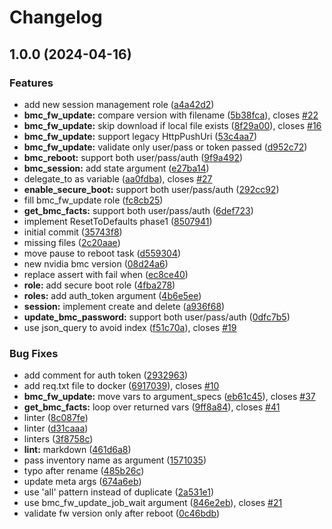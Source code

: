 # Changelog

## 1.0.0 (2024-04-16)


### Features

* add new session management role ([a4a42d2](https://github.com/opiproject/ansible-opi-dpu/commit/a4a42d29b69c9473ee9678cd00338affde7d0d9d))
* **bmc_fw_update:** compare version with filename ([5b38fca](https://github.com/opiproject/ansible-opi-dpu/commit/5b38fca0ce51c205151acefefd963d09c9815e15)), closes [#22](https://github.com/opiproject/ansible-opi-dpu/issues/22)
* **bmc_fw_update:** skip download if local file exists ([8f29a00](https://github.com/opiproject/ansible-opi-dpu/commit/8f29a00de75d8141667b83fc2077cf0c15d711c5)), closes [#16](https://github.com/opiproject/ansible-opi-dpu/issues/16)
* **bmc_fw_update:** support legacy HttpPushUri ([53c4aa7](https://github.com/opiproject/ansible-opi-dpu/commit/53c4aa70c686f49e425d0c96f3f0ac8dc931808d))
* **bmc_fw_update:** validate only user/pass or token passed ([d952c72](https://github.com/opiproject/ansible-opi-dpu/commit/d952c72ccc95872b9ebfe6c831b734184d0d473e))
* **bmc_reboot:** support both user/pass/auth ([9f9a492](https://github.com/opiproject/ansible-opi-dpu/commit/9f9a49222cf2f893005cba455830faa3e6b6002e))
* **bmc_session:** add state argument ([e27ba14](https://github.com/opiproject/ansible-opi-dpu/commit/e27ba1429c72ecacd2d6e359b55e55b4bc15f6f3))
* delegate_to as variable ([aa0fdba](https://github.com/opiproject/ansible-opi-dpu/commit/aa0fdba32d42f18607a306bae05be694ebc1881c)), closes [#27](https://github.com/opiproject/ansible-opi-dpu/issues/27)
* **enable_secure_boot:** support both user/pass/auth ([292cc92](https://github.com/opiproject/ansible-opi-dpu/commit/292cc92b016835e1d0bd3ce9a0ef0833ba55f48f))
* fill bmc_fw_update role ([fc8cb25](https://github.com/opiproject/ansible-opi-dpu/commit/fc8cb25a1a64aa5fd1b6792316362cb1c1bd71ca))
* **get_bmc_facts:** support both user/pass/auth ([6def723](https://github.com/opiproject/ansible-opi-dpu/commit/6def723d504abcb3a8e63e4165dfc4aa5647e764))
* implement ResetToDefaults phase1 ([8507941](https://github.com/opiproject/ansible-opi-dpu/commit/850794121bd7d98d4bee9d7d6abe1c68319b947a))
* initial commit ([35743f8](https://github.com/opiproject/ansible-opi-dpu/commit/35743f884df46eb86dbcf580eeac48a67dafd72a))
* missing files ([2c20aae](https://github.com/opiproject/ansible-opi-dpu/commit/2c20aae05837297af6a1330b83da622b24457848))
* move pause to reboot task ([d559304](https://github.com/opiproject/ansible-opi-dpu/commit/d5593047fffa422277bb745b3bdb2a053136b1fb))
* new nvidia bmc version ([08d24a6](https://github.com/opiproject/ansible-opi-dpu/commit/08d24a68f33f53df4da7138110f18e471b8dbd24))
* replace assert with fail when ([ec8ce40](https://github.com/opiproject/ansible-opi-dpu/commit/ec8ce402e107765215b63da80b467975b958cc6f))
* **role:** add secure boot role ([4fba278](https://github.com/opiproject/ansible-opi-dpu/commit/4fba278a256934f6b20f1cd5018de9026215d17a))
* **roles:** add auth_token argument ([4b6e5ee](https://github.com/opiproject/ansible-opi-dpu/commit/4b6e5eed0796439e9185f9907bd1e534901cc780))
* **session:** implement create and delete ([a936f68](https://github.com/opiproject/ansible-opi-dpu/commit/a936f68dfd8b558ffe032e79c9bbc2bfb0bfde95))
* **update_bmc_password:** support both user/pass/auth ([0dfc7b5](https://github.com/opiproject/ansible-opi-dpu/commit/0dfc7b55c740e3208f11f4b3e63adfbf4c59fcdc))
* use json_query to avoid index ([f51c70a](https://github.com/opiproject/ansible-opi-dpu/commit/f51c70a473a3de432c8622a9472425d6190c4fc9)), closes [#19](https://github.com/opiproject/ansible-opi-dpu/issues/19)


### Bug Fixes

* add comment for auth token ([2932963](https://github.com/opiproject/ansible-opi-dpu/commit/293296311d1e004006324bdf7c8c4e868b85ca9a))
* add req.txt file to docker ([6917039](https://github.com/opiproject/ansible-opi-dpu/commit/69170394bf6de48230460c8eb424964965fd72a0)), closes [#10](https://github.com/opiproject/ansible-opi-dpu/issues/10)
* **bmc_fw_update:** move vars to argument_specs ([eb61c45](https://github.com/opiproject/ansible-opi-dpu/commit/eb61c45046ac96c7eac0947a83ae12a5442734d1)), closes [#37](https://github.com/opiproject/ansible-opi-dpu/issues/37)
* **get_bmc_facts:** loop over returned vars ([9ff8a84](https://github.com/opiproject/ansible-opi-dpu/commit/9ff8a847079edf34137d0aa46b1e53a1c07d205e)), closes [#41](https://github.com/opiproject/ansible-opi-dpu/issues/41)
* linter ([8c087fe](https://github.com/opiproject/ansible-opi-dpu/commit/8c087fe139102c2ed30e35f443a29851a05f4d4c))
* linter ([d31caaa](https://github.com/opiproject/ansible-opi-dpu/commit/d31caaa896a278ab1cad47cfa9ac3b098b61d9f2))
* linters ([3f8758c](https://github.com/opiproject/ansible-opi-dpu/commit/3f8758c517fb7617bf46f3d02990bdba0f7f87d6))
* **lint:** markdown ([461d6a8](https://github.com/opiproject/ansible-opi-dpu/commit/461d6a8a947a01d17d60168b0f8a7adbf3940229))
* pass inventory name as argument ([1571035](https://github.com/opiproject/ansible-opi-dpu/commit/15710359ed09ace68dcddaaadc2857ee84c33bc8))
* typo after rename ([485b26c](https://github.com/opiproject/ansible-opi-dpu/commit/485b26c5bc0eee36d147c15e93e91fef5f0b809c))
* update meta args ([674a6eb](https://github.com/opiproject/ansible-opi-dpu/commit/674a6ebf7a50e463565afad1c5e1e192000a4a03))
* use 'all' pattern instead of duplicate ([2a531e1](https://github.com/opiproject/ansible-opi-dpu/commit/2a531e19c66dbcb8a66af27ad0ee83b22c9460e0))
* use bmc_fw_update_job_wait argument ([846e2eb](https://github.com/opiproject/ansible-opi-dpu/commit/846e2ebeeae4f86721efcf8559753eb8452ed1e9)), closes [#21](https://github.com/opiproject/ansible-opi-dpu/issues/21)
* validate fw version only after reboot ([0c46bdb](https://github.com/opiproject/ansible-opi-dpu/commit/0c46bdbfd3d6e3564c1a2c33a315541731418d72))
